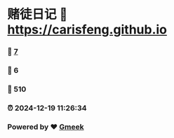 # 赌徒日记 :link: https://carisfeng.github.io 
### :page_facing_up: [7](https://carisfeng.github.io/tag.html) 
### :speech_balloon: 6 
### :hibiscus: 510 
### :alarm_clock: 2024-12-19 11:26:34 
### Powered by :heart: [Gmeek](https://github.com/Meekdai/Gmeek)

